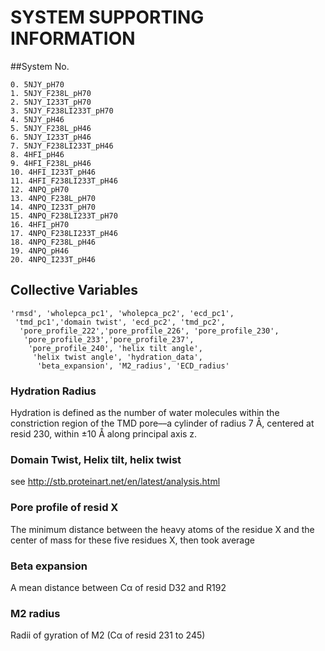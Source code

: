 # SYSTEM SUPPORTING INFORMATION

##System No.

```
0. 5NJY_pH70
1. 5NJY_F238L_pH70
2. 5NJY_I233T_pH70
3. 5NJY_F238LI233T_pH70
4. 5NJY_pH46
5. 5NJY_F238L_pH46
6. 5NJY_I233T_pH46
7. 5NJY_F238LI233T_pH46
8. 4HFI_pH46
9. 4HFI_F238L_pH46
10. 4HFI_I233T_pH46
11. 4HFI_F238LI233T_pH46
12. 4NPQ_pH70
13. 4NPQ_F238L_pH70
14. 4NPQ_I233T_pH70
15. 4NPQ_F238LI233T_pH70
16. 4HFI_pH70
17. 4NPQ_F238LI233T_pH46
18. 4NPQ_F238L_pH46
19. 4NPQ_pH46
20. 4NPQ_I233T_pH46

```
## Collective Variables
```
'rmsd', 'wholepca_pc1', 'wholepca_pc2', 'ecd_pc1',
 'tmd_pc1','domain twist', 'ecd_pc2', 'tmd_pc2',
  'pore_profile_222','pore_profile_226', 'pore_profile_230',
   'pore_profile_233','pore_profile_237',
    'pore_profile_240', 'helix tilt angle',
     'helix twist angle', 'hydration_data',
      'beta_expansion', 'M2_radius', 'ECD_radius'

```
### Hydration Radius
Hydration is defined as the number of water molecules within the constriction region of the TMD pore––a cylinder of radius 7 Å, centered at resid 230, within ±10 Å along principal axis z.

### Domain Twist, Helix tilt, helix twist
see http://stb.proteinart.net/en/latest/analysis.html

### Pore profile of resid X
The minimum distance between the heavy atoms of the residue X and the center of mass for these five residues X, then took average

### Beta expansion
A mean distance between Cα of resid D32 and R192

### M2 radius
Radii of gyration of M2 (Cα of resid 231 to 245) 
